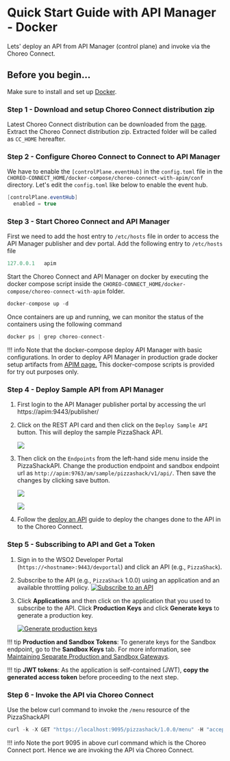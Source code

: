 # Quick Start Guide with API Manager - Docker

Lets' deploy an API from API Manager (control plane) and invoke via the Choreo Connect.

## Before you begin...

Make sure to install and set up [Docker](https://www.docker.com).

### Step 1 - Download and setup Choreo Connect distribution zip

Latest Choreo Connect distribution can be downloaded from the [page](https://wso2.com/api-management/api-microgateway/). Extract the Choreo Connect distribution zip. Extracted folder will be called as `CC_HOME` hereafter.

### Step 2 - Configure Choreo Connect to Connect to API Manager

We have to enable the `[controlPlane.eventHub]` in the `config.toml` file in the `CHOREO-CONNECT_HOME/docker-compose/choreo-connect-with-apim/conf` directory.
Let's edit the `config.toml` like below to enable the event hub.

``` java
[controlPlane.eventHub]
  enabled = true
```

### Step 3 - Start Choreo Connect and API Manager

First we need to add the host entry to `/etc/hosts` file in order to access the API Manager publisher and dev portal.
Add the following entry to `/etc/hosts` file

``` java
127.0.0.1   apim
```

Start the Choreo Connect and API Manager on docker by executing the docker compose script inside the `CHOREO-CONNECT_HOME/docker-compose/choreo-connect-with-apim` folder.

``` java
docker-compose up -d
```

Once containers are up and running, we can monitor the status of the containers using the following command

``` java
docker ps | grep choreo-connect-
```

!!! info
    Note that the docker-compose deploy API Manager with basic configurations. In order to deploy API Manager in production grade docker setup artifacts from [APIM page.](https://wso2.com/api-management/) This docker-compose scripts is provided for try out purposes only.

### Step 4 - Deploy Sample API from API Manager

1. First login to the API Manager publisher portal by accessing the url https://apim:9443/publisher/

2. Click on the REST API card and then click on the `Deploy Sample API` button. This will deploy the sample PizzaShack API.

    [![]({{base_path}}/assets/img/deploy/mgw/deploy-sample-api.png)]({{base_path}}/assets/img/deploy/mgw/deploy-sample-api.png)

3. Then click on the `Endpoints` from the left-hand side menu inside the PizzaShackAPI. Change the production endpoint and
sandbox endpoint url as `http://apim:9763/am/sample/pizzashack/v1/api/`. Then save the changes by clicking save button.

    [![]({{base_path}}/assets/img/deploy/mgw/endpoint-tab.png)]({{base_path}}/assets/img/deploy/mgw/endpoint-tab.png)

    [![]({{base_path}}/assets/img/deploy/mgw/endpoint-edit.png)]({{base_path}}/assets/img/deploy/mgw/endpoint-edit.png)

4. Follow the [deploy an API]({{base_path}}/deploy-and-publish/deploy-on-gateway/deploy-api/deploy-an-api) guide to deploy 
the changes done to the API in to the Choreo Connect.

### Step 5 - Subscribing to API and Get a Token

1. Sign in to the WSO2 Developer Portal (`https://<hostname>:9443/devportal`) and click an API (e.g., `PizzaShack`).

2. Subscribe to the API (e.g., `PizzaShack` 1.0.0) using an application and an available throttling policy.
    [![Subscribe to an API]({{base_path}}/assets/img/learn/subscribe-to-api.png)]({{base_path}}/assets/img/learn/subscribe-to-api.png)

3. Click **Applications** and then click on the application that you used to subscribe to the API. Click **Production Keys** and click **Generate keys** to generate a production key.

    [![Generate production keys]({{base_path}}/assets/img/learn/generate-keys-production.png)]({{base_path}}/assets/img/learn/generate-keys-production.png)

!!! tip
    **Production and Sandbox Tokens**:
    To generate keys for the Sandbox endpoint, go to the **Sandbox Keys** tab. For more information, see [Maintaining Separate Production and Sandbox Gateways]({{base_path}}/deploy-and-publish/deploy-on-gateway/api-gateway/maintaining-separate-production-and-sandbox-gateways/#multiple-gateways-to-handle-production-and-sandbox-requests-separately).

!!! tip
    **JWT tokens**:
    As the application is self-contained (JWT), **copy the generated access token** before proceeding to the next step.

### Step 6 - Invoke the API via Choreo Connect

Use the below curl command to invoke the `/menu` resource of the PizzaShackAPI

``` java
curl -k -X GET "https://localhost:9095/pizzashack/1.0.0/menu" -H "accept: application/json" -H "Authorization: Bearer <COPIED_TOKEN>"
```

!!! info
    Note the port 9095 in above curl command which is the Choreo Connect port. Hence we are invoking the API
    via Choreo Connect.
